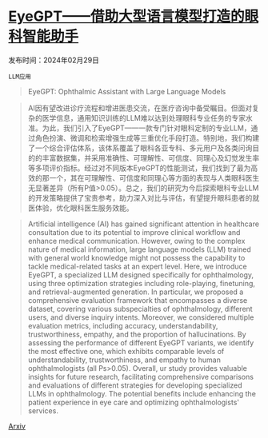 # [EyeGPT——借助大型语言模型打造的眼科智能助手](https://arxiv.org/abs/2403.00840)

发布时间：2024年02月29日

`LLM应用`

> EyeGPT: Ophthalmic Assistant with Large Language Models

> AI因有望改进诊疗流程和增进医患交流，在医疗咨询中备受瞩目。但面对复杂的医学信息，通用知识训练的LLM难以达到处理眼科专业任务的专家水准。为此，我们引入了EyeGPT——一款专门针对眼科定制的专业LLM，通过角色扮演、微调和检索增强生成等三重优化手段打造。特别地，我们构建了一个综合评估体系，该体系覆盖了眼科各亚专科、多元用户及各类问询目的的丰富数据集，并采用准确性、可理解性、可信度、同理心及幻觉发生率等多项评价指标。经过对不同版本EyeGPT的性能测试，我们找到了最为高效的那一个，其在可理解性、可信度和同理心等方面的表现与人类眼科医生无显著差异（所有P值>0.05）。总之，我们的研究为今后探索眼科专业LLM的开发策略提供了宝贵参考，助力深入对比与评估，有望提升眼科患者的就医体验，优化眼科医生服务效能。

> Artificial intelligence (AI) has gained significant attention in healthcare consultation due to its potential to improve clinical workflow and enhance medical communication. However, owing to the complex nature of medical information, large language models (LLM) trained with general world knowledge might not possess the capability to tackle medical-related tasks at an expert level. Here, we introduce EyeGPT, a specialized LLM designed specifically for ophthalmology, using three optimization strategies including role-playing, finetuning, and retrieval-augmented generation. In particular, we proposed a comprehensive evaluation framework that encompasses a diverse dataset, covering various subspecialties of ophthalmology, different users, and diverse inquiry intents. Moreover, we considered multiple evaluation metrics, including accuracy, understandability, trustworthiness, empathy, and the proportion of hallucinations. By assessing the performance of different EyeGPT variants, we identify the most effective one, which exhibits comparable levels of understandability, trustworthiness, and empathy to human ophthalmologists (all Ps>0.05). Overall, ur study provides valuable insights for future research, facilitating comprehensive comparisons and evaluations of different strategies for developing specialized LLMs in ophthalmology. The potential benefits include enhancing the patient experience in eye care and optimizing ophthalmologists' services.

[Arxiv](https://arxiv.org/abs/2403.00840)